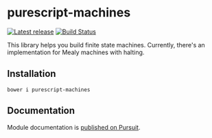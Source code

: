 # purescript-machines

[![Latest release](http://img.shields.io/bower/v/purescript-machines.svg)](https://github.com/purescript-contrib/purescript-machines/releases)
[![Build Status](https://travis-ci.org/purescript-contrib/purescript-machines.svg?branch=master)](https://travis-ci.org/purescript-contrib/purescript-machines)

This library helps you build finite state machines. Currently, there's an implementation for Mealy machines with halting.

## Installation

```shell
bower i purescript-machines
```

## Documentation

Module documentation is [published on Pursuit](http://pursuit.purescript.org/packages/purescript-machines).
